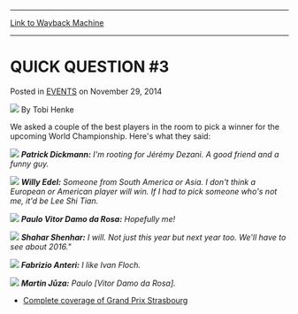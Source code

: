 
---
[Link to Wayback Machine](https://web.archive.org/web/20141218205212/http://magic.wizards.com/en/events/coverage/gpstr14/quick-question-3-2014-11-29)

[_metadata_:author]:- "Tobi Henke"
[_metadata_:description]:- "We asked a couple of the best players in the room to pick a winner for the upcoming World Championship. Here's what they said:"
[_metadata_:generator]:- "Drupal 7 (http://drupal.org)"
[_metadata_:node]:- "314885"
[_metadata_:publish_date]:- "2014-11-29"
[_metadata_:source]:- "div-main-content"
[_metadata_:title]:- "QUICK QUESTION #3"
[_metadata_:wayback_capture_timestamp]:- "2014-12-18 20:52:12"
[_metadata_:wayback_raw_url]:- "https://web.archive.org/web/20141218205212id_/http://magic.wizards.com/en/events/coverage/gpstr14/quick-question-3-2014-11-29"
[_metadata_:wayback_url]:- "http://magic.wizards.com/en/events/coverage/gpstr14/quick-question-3-2014-11-29"
---


QUICK QUESTION #3
=================



 Posted in [EVENTS](/en/events)
 on November 29, 2014 






![](https://media.magic.wizards.com/styles/auth_small/public/images/person/henke_author.jpg)
By Tobi Henke










We asked a couple of the best players in the room to pick a winner for the upcoming World Championship. Here's what they said:





![](https://media.wizards.com/2014/events/gpstr14/qq_dickmann.jpg)
***Patrick Dickmann:** I'm rooting for Jérémy Dezani. A good friend and a funny guy.* 


![](https://media.wizards.com/2014/events/gpstr14/qq_edel.jpg)
***Willy Edel:** Someone from South America or Asia. I don't think a European or American player will win. If I had to pick someone who's not me, it'd be Lee Shi Tian.* 







![](https://media.wizards.com/2014/events/gpstr14/qq_damodarosa.jpg)
***Paulo Vitor Damo da Rosa:** Hopefully me!* 


![](https://media.wizards.com/2014/events/gpstr14/qq_shenhar.jpg)
***Shahar Shenhar:** I will. Not just this year but next year too. We'll have to see about 2016."* 







![](https://media.wizards.com/2014/events/gpstr14/qq_anteri.jpg)
***Fabrizio Anteri:** I like Ivan Floch.* 


![](https://media.wizards.com/2014/events/gpstr14/qq_juza.jpg)
***Martin Jůza:** Paulo [Vitor Damo da Rosa].* 





* [Complete coverage of Grand Prix Strasbourg](/node/314644)

 




